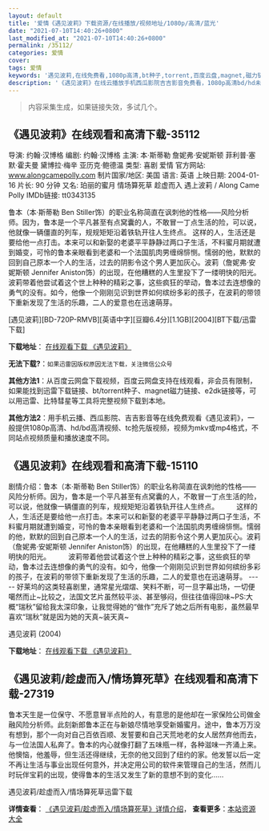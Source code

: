 ```yaml
---
layout: default
title: '爱情《遇见波莉》下载资源/在线播放/视频地址/1080p/高清/蓝光'
date: "2021-07-10T14:40:26+0800"
last_modified_at: "2021-07-10T14:40:26+0800"
permalink: /35112/
categories: 爱情
cover:
tags: 爱情
keywords: '遇见波莉,在线免费看,1080p高清,bt种子,torrent,百度云盘,magnet,磁力链,迅雷下载资源'
description: '《遇见波莉》在线云播放手机西瓜影院吉吉影音免费看，1080p高清bd/hd未删减完整版和tc抢先枪版，mkv/mp4格式，附带bt/torrent种子、magnet/磁力链、百度云盘、网盘资源迅雷下载链接'
---
```


>内容采集生成，如果链接失效，多试几个。


## 《遇见波莉》在线观看和高清下载-35112

导演: 约翰·汉博格 编剧: 约翰·汉博格 主演: 本·斯蒂勒 詹妮弗·安妮斯顿 菲利普·塞默·霍夫曼 黛博拉·梅辛 亚历克·鲍德温 类型: 喜剧 爱情 官方网站: www.alongcamepolly.com 制片国家/地区: 美国 语言: 英语 上映日期: 2004-01-16 片长: 90 分钟 又名: 珀丽的蜜月 情场算死草 趁虚而入 遇上波莉 / Along Came Polly IMDb链接: tt0343135

鲁本（本·斯蒂勒 Ben Stiller饰）的职业名称简直在讽刺他的性格——风险分析师。因为，鲁本是一个平凡甚至有点窝囊的人，不敢冒一丁点生活的险，可以说，他就像一辆僵直的列车，规规矩矩沿着铁轨开往人生终点。 这样的人，生活还是要给他一点打击。本来可以和新娶的老婆平平静静过两口子生活，不料蜜月期就遭到婚变，可怜的鲁本亲眼看到老婆和一个法国肌肉男缠绵悱恻。懦弱的他，默默的回到自己原本一个人的生活，过去的阴影令这个男人更加灰心。波莉（詹妮弗·安妮斯顿 Jennifer Aniston饰）的出现，在他糟糕的人生里投下了一缕明快的阳光。 波莉带着他尝试着这个世上种种的精彩之事，这些疯狂的举动，鲁本过去连想像的勇气的没有。如今，他像一个刚刚见识到世界如何缤纷多彩的孩子，在波莉的带领下重新发现了生活的乐趣，二人的爱意也在迅速萌芽。


[遇见波莉][BD-720P-RMVB][英语中字][豆瓣6.4分][1.1GB][2004][BT下载/迅雷下载]

**下载地址**： [在线观看下载 《遇见波莉》](https://www.btdx8.com/torrent/along_came_polly_2004.html) 


**无法下载?**：`如果迅雷因版权原因无法下载，关注微信公众号 `

**其他方法1**：从百度云网盘下载视频，百度云网盘支持在线观看，非会员有限制，如果能找到迅雷下载链接、bt/torrent种子、magnet磁力链接、e2dk链接等，可以用迅雷、比特彗星等工具将完整视频下载到本地。

**其他方法2**：用手机云播、西瓜影院、吉吉影音等在线免费观看《遇见波莉》，一般提供1080p高清、hd/bd高清视频、tc抢先版视频，视频为mkv或mp4格式，不同站点视频质量和播放速度不同。


## 《遇见波莉》在线观看和高清下载-15110

剧情介绍：鲁本（本·斯蒂勒 Ben Stiller饰）的职业名称简直在讽刺他的性格——风险分析师。因为，鲁本是一个平凡甚至有点窝囊的人，不敢冒一丁点生活的险，可以说，他就像一辆僵直的列车，规规矩矩沿着铁轨开往人生终点。  　　这样的人，生活还是要给他一点打击。本来可以和新娶的老婆平平静静过两口子生活，不料蜜月期就遭到婚变，可怜的鲁本亲眼看到老婆和一个法国肌肉男缠绵悱恻。懦弱的他，默默的回到自己原本一个人的生活，过去的阴影令这个男人更加灰心。波莉（詹妮弗·安妮斯顿 Jennifer Aniston饰）的出现，在他糟糕的人生里投下了一缕明快的阳光。  　　波莉带着他尝试着这个世上种种的精彩之事，这些疯狂的举动，鲁本过去连想像的勇气的没有。如今，他像一个刚刚见识到世界如何缤纷多彩的孩子，在波莉的带领下重新发现了生活的乐趣，二人的爱意也在迅速萌芽。 ----- 好莱坞的这类轻喜剧里，通常星光熠熠、笑料不断，可一旦字幕出场，一切便噶然而止~比较之，法国文艺片虽然较平淡、甚至够闷，但往往值得回味~PS:大概“瑞秋”留给我太深印象，让我觉得她的“做作”充斥了她之后所有电影，虽然最早喜欢“瑞秋”就是因为她的天真~装天真~


遇见波莉 (2004)

**下载地址**： [在线观看下载 《遇见波莉》](https://www.btbtdy.me/btdy/dy4794.html) 


## 《遇见波莉/趁虚而入/情场算死草》在线观看和高清下载-27319

鲁本天生是一位保守、不愿意冒半点险的人，有意思的是他却在一家保险公司做金融风险分析师。此刻新郎鲁本正在与新娘尽情地享受新婚蜜月。途中，鲁本万万没有想到，那个一向对自己百依百顺、发誓要和自己天荒地老的女人居然弃他而去，与一位法国人私奔了。鲁本的内心就像打翻了五味瓶一样，各种滋味一齐涌上来。他懊恼，他羞辱，但生活还得继续，无奈的他又回到了纽约的家。他发誓以后一定不再让生活与事业出现任何意外，并决定用公司的软件来管理自己的生活，然而儿时玩伴宝莉的出现，使得鲁本的生活又发生了新的意想不到的变化&hellip;…


遇见波莉/趁虚而入/情场算死草迅雷下载

**详情查看**： [《遇见波莉/趁虚而入/情场算死草》详情介绍](/movie/27319/)， **查看更多**：[本站资源大全](/movie/t/all/)

